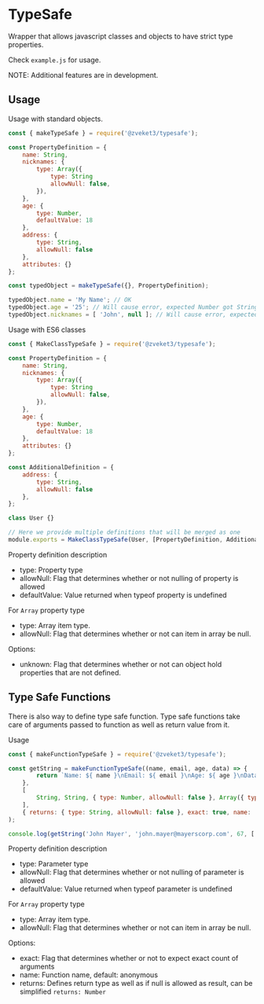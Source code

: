 # TypeSafe
Wrapper that allows javascript classes and objects to have strict type properties.

Check `example.js` for usage.

NOTE: Additional features are in development.

Usage
---

Usage with standard objects.
```javascript
const { makeTypeSafe } = require('@zveket3/typesafe');

const PropertyDefinition = {
    name: String,
    nicknames: {
        type: Array({
            type: String
            allowNull: false,
        }),
    },
    age: {
        type: Number,
        defaultValue: 18
    },
    address: {
        type: String,
        allowNull: false
    },
    attributes: {}
};

const typedObject = makeTypeSafe({}, PropertyDefinition);

typedObject.name = 'My Name'; // OK
typedObject.age = '25'; // Will cause error, expected Number got String
typedObject.nicknames = [ 'John', null ]; // Will cause error, expected item type String got Null
```

Usage with ES6 classes
```javascript
const { MakeClassTypeSafe } = require('@zveket3/typesafe');

const PropertyDefinition = {
    name: String,
    nicknames: {
        type: Array({
            type: String
            allowNull: false,
        }),
    },
    age: {
        type: Number,
        defaultValue: 18
    },
    attributes: {}
};

const AdditionalDefinition = {
    address: {
        type: String,
        allowNull: false
    },
};

class User {}

// Here we provide multiple definitions that will be merged as one
module.exports = MakeClassTypeSafe(User, [PropertyDefinition, AdditionalDefinition], { unknown: false });
```

Property definition description
- type: Property type
- allowNull: Flag that determines whether or not nulling of property is allowed
- defaultValue: Value returned when typeof property is undefined

For ``Array`` property type
- type: Array item type.
- allowNull: Flag that determines whether or not can item in array be null.

Options:
- unknown: Flag that determines whether or not can object hold properties that are not defined.

Type Safe Functions
---
There is also way to define type safe function.
Type safe functions take care of arguments passed to function as well as return value from it.

Usage
```javascript
const { makeFunctionTypeSafe } = require('@zveket3/typesafe');

const getString = makeFunctionTypeSafe((name, email, age, data) => {
        return `Name: ${ name }\nEmail: ${ email }\nAge: ${ age }\nData: ` + JSON.stringify(data);
    },
    [
        String, String, { type: Number, allowNull: false }, Array({ type: String, allowNull: false, })
    ],
    { returns: { type: String, allowNull: false }, exact: true, name: 'getString' }
);

console.log(getString('John Mayer', 'john.mayer@mayerscorp.com', 67, [ 'one', 'two', 'null', '1' ]));
```
Property definition description
- type: Parameter type
- allowNull: Flag that determines whether or not nulling of parameter is allowed
- defaultValue: Value returned when typeof parameter is undefined

For ``Array`` property type
- type: Array item type.
- allowNull: Flag that determines whether or not can item in array be null.

Options:
- exact: Flag that determines whether or not to expect exact count of arguments
- name: Function name, default: anonymous
- returns: Defines return type as well as if null is allowed as result, can be simplified ``returns: Number``
